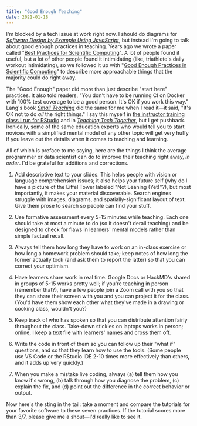```yaml
---
title: "Good Enough Teaching"
date: 2021-01-18
---
```


I'm blocked by a tech issue at work right now. I should do diagrams for [*Software Design by Example Using JavaScript*](@root/sdxjs/), but instead I'm going to talk about good enough practices in teaching. Years ago we wrote a paper called "[Best Practices for Scientific Computing](https://journals.plos.org/plosbiology/article?id=10.1371/journal.pbio.1001745)". A lot of people found it useful, but a lot of other people found it intimidating (like, triathlete's daily workout intimidating), so we followed it up with "[Good Enough Practices in Scientific Computing](https://journals.plos.org/ploscompbiol/article?id=10.1371/journal.pcbi.1005510)" to describe more approachable things that the majority could do right away.

The "Good Enough" paper did more than just describe "start here" practices. It also told readers, "You don't have to be running CI on Docker with 100% test coverage to be a good person. It's OK if you work this way." Lang's book *[Small Teaching](https://www.wiley.com/en-ca/Small+Teaching%3A+Everyday+Lessons+from+the+Science+of+Learning-p-9781118944493)* did the same for me when I read it—it said, "It's OK not to do _all_ the right things." 
I say this myself in [the instructor training class I run for RStudio](https://drive.google.com/drive/folders/13ohFt3D0EJ5PDbMaWTxnHH-hwA7G0IvY) and in *[Teaching Tech Together](https://teachtogether.tech/)*, but I get pushback. Ironically, some of the same education experts who would tell you to start novices with a simplified mental model of any other topic will get very huffy if you leave out the details when it comes to teaching and learning.

All of which is preface to me saying, here are the things I think the average programmer or data scientist can do to improve their teaching right away, _in order_. I'd be grateful for additions and corrections.

1.  Add descriptive text to your slides. This helps people with vision or language comprehension issues; it also helps your future self (why do I have a picture of the Eiffel Tower labeled "Not Leaning (Yet)"?), but most importantly, it makes your material discoverable. Search engines struggle with images, diagrams, and spatially-significant layout of text. Give them prose to search so people can find your stuff.

2.  Use formative assessment every 5-15 minutes while teaching. Each one should take at most a minute to do (so it doesn't derail teaching) and be designed to check for flaws in learners' mental models rather than simple factual recall.

3.  Always tell them how long they have to work on an in-class exercise or how long a homework problem should take; keep notes of how long the former actually took (and ask them to report the latter) so that you can correct your optimism.

4.  Have learners share work in real time. Google Docs or HackMD's shared in groups of 5-15 works pretty well; if you're teaching in person (remember that?), have a few people join a Zoom call with you so that they can share their screen with you and you can project it for the class. (You'd have them show each other what they've made in a drawing or cooking class, wouldn't you?)

5.  Keep track of who has spoken so that you can distribute attention fairly throughout the class. Take-down stickies on laptops works in person; online, I keep a text file with learners' names and cross them off.

6.  Write the code in front of them so you can follow up their "what if" questions, and so that they learn how to use the tools. (Some people use VS Code or the RStudio IDE 2-10 times more effectively than others, and it adds up very quickly.)

7.  When you make a mistake live coding, always (a) tell them how you know it's wrong, (b) talk through how you diagnose the problem, (c) explain the fix, and (d) point out the difference in the correct behavior or output.

Now here's the sting in the tail: take a moment and compare the tutorials for your favorite software to these seven practices. If the tutorial scores more than 3/7, please give me a shout—I'd really like to see it.
